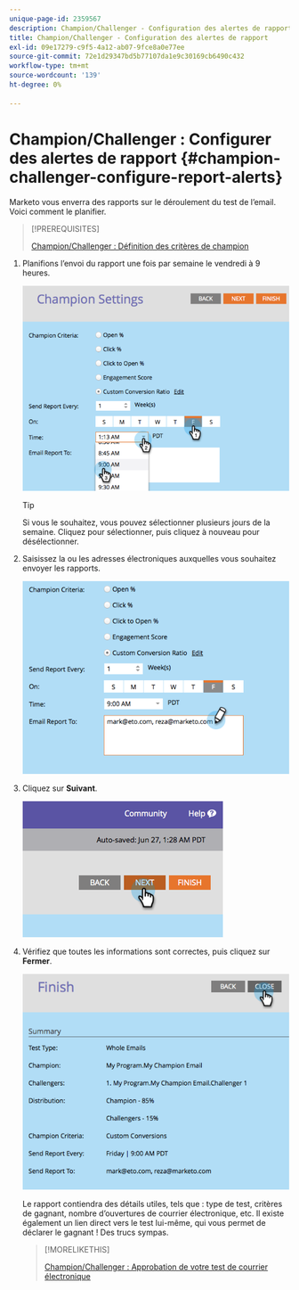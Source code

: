 ```yaml
---
unique-page-id: 2359567
description: Champion/Challenger - Configuration des alertes de rapport - Documents Marketo - Documentation du produit
title: Champion/Challenger - Configuration des alertes de rapport
exl-id: 09e17279-c9f5-4a12-ab07-9fce8a0e77ee
source-git-commit: 72e1d29347bd5b77107da1e9c30169cb6490c432
workflow-type: tm+mt
source-wordcount: '139'
ht-degree: 0%

---
```


# Champion/Challenger : Configurer des alertes de rapport {#champion-challenger-configure-report-alerts}

Marketo vous enverra des rapports sur le déroulement du test de l’email. Voici comment le planifier.

>[!PREREQUISITES]
>
>[Champion/Challenger : Définition des critères de champion](/help/marketo/product-docs/email-marketing/general/functions-in-the-editor/email-tests-champion-challenger/champion-challenger-define-champion-criteria.md)

1. Planifions l’envoi du rapport une fois par semaine le vendredi à 9 heures.

   ![](assets/image2014-9-15-13-3a12-3a56.png)

   >[!TIP]
   >
   >Si vous le souhaitez, vous pouvez sélectionner plusieurs jours de la semaine. Cliquez pour sélectionner, puis cliquez à nouveau pour désélectionner.

1. Saisissez la ou les adresses électroniques auxquelles vous souhaitez envoyer les rapports.

   ![](assets/image2014-9-15-13-3a13-3a7.png)

1. Cliquez sur **Suivant**.

   ![](assets/image2014-9-15-13-3a18-3a30.png)

1. Vérifiez que toutes les informations sont correctes, puis cliquez sur **Fermer**.

   ![](assets/image2014-9-15-13-3a18-3a41.png)

   Le rapport contiendra des détails utiles, tels que : type de test, critères de gagnant, nombre d’ouvertures de courrier électronique, etc. Il existe également un lien direct vers le test lui-même, qui vous permet de déclarer le gagnant ! Des trucs sympas.

   >[!MORELIKETHIS]
   >
   >[Champion/Challenger : Approbation de votre test de courrier électronique](/help/marketo/product-docs/email-marketing/general/functions-in-the-editor/email-tests-champion-challenger/champion-challenger-approve-your-email-test.md)
